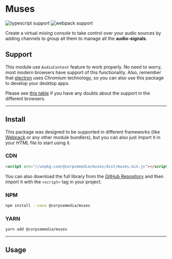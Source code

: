 <p align="center">
  <h1>Muses</h1>

  ![typescript support](https://img.shields.io/badge/Typescript-^4.5.4-blue?logo=typescript)
  ![webpack support](https://img.shields.io/badge/Webpack-Yes-8DD6F9?logo=webpack)

  Create a virtual *mixing console* to take control over your audio sources by adding channels to group all them to manage all the **audio-signals**.
</p>

## Support

This module use `AudioContext` feature to work properly. No need to worry, most modern browsers have support of this functionality. Also, remember that [electron](https://www.electronjs.org/) uses *Chromium* technology, so you can also use this package to develop your desktop apps.

Please see [this table](https://caniuse.com/?search=AudioContext) if you have any doubts about the support in the different browsers.

***

## Install

This package was designed to be supported in different frameworks (like [Webpack](https://webpack.js.org/) or any other module bundlers), but you can also just import it in your *HTML* file to start using it. 

### CDN

```html
<script src="//unpkg.com/@corpsemedia/muses/dist/muses.min.js"></script>
```

You can also download the full library from the [GitHub Repository](https://github.com/corpsemedia/muses/tree/main/dist) and then import it with the `<script>` tag in your project.

### NPM

```sh
npm install --save @corpsemedia/muses
```

### YARN

```sh
yarn add @corpsemedia/muses
```

***

## Usage


